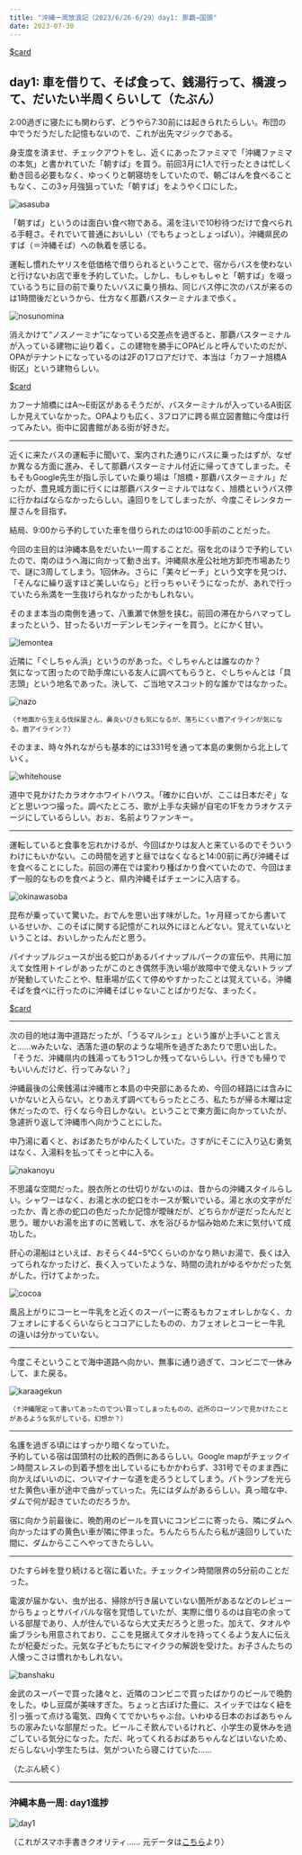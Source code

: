 ```yaml
---
title: "沖縄一周放浪記（2023/6/26-6/29）day1: 那覇→国頭"
date: 2023-07-30
---
```


[$card](https://kuromimi.moemarusan.com/okinawa-2306/)

## day1: 車を借りて、そば食って、銭湯行って、橋渡って、だいたい半周くらいして（たぶん）

2:00過ぎに寝たにも関わらず、どうやら7:30前には起きられたらしい。布団の中でうだうだした記憶もないので、これが出先マジックである。  

身支度を済ませ、チェックアウトをし、近くにあったファミマで「沖縄ファミマの本気」と書かれていた「朝すば」を買う。前回3月に1人で行ったときは忙しく動き回る必要もなく、ゆっくりと朝寝坊をしていたので、朝ごはんを食べることもなく、この3ヶ月強狙っていた「朝すば」をようやく口にした。  

![asasuba](asasuba.JPG)  

「朝すば」というのは面白い食べ物である。湯を注いで10秒待つだけで食べられる手軽さ。それでいて普通においしい（でもちょっとしょっぱい）。沖縄県民のすば（＝沖縄そば）への執着を感じる。  

運転し慣れたヤリスを低価格で借りられるということで、宿からバスを使わないと行けないお店で車を予約していた。しかし、もしゃもしゃと「朝すば」を啜っているうちに目の前で乗りたいバスに乗り損ね、同じバス停に次のバスが来るのは1時間後だというから、仕方なく那覇バスターミナルまで歩く。  

![nosunomina](./nosunomina.JPG)

消えかけて“ノスノーミナ”になっている交差点を過ぎると、那覇バスターミナルが入っている建物に辿り着く。この建物を勝手にOPAビルと呼んでいたのだが、OPAがテナントになっているのは2Fの1フロアだけで、本当は「カフーナ旭橋A街区」という建物らしい。　　

[$card](https://www.kafuna.jp/)

カフーナ旭橋にはA〜E街区があるそうだが、バスターミナルが入っているA街区しか見えていなかった。OPAよりも広く、3フロアに跨る県立図書館に今度は行ってみたい。街中に図書館がある街が好きだ。  

---

近くに来たバスの運転手に聞いて、案内された通りにバスに乗ったはずが、なぜか異なる方面に進み、そして那覇バスターミナル付近に帰ってきてしまった。そもそもGoogle先生が指し示していた乗り場は「旭橋・那覇バスターミナル」だったが、豊見城方面に行くには那覇バスターミナルではなく、旭橋というバス停に行かねばならなかったらしい。遠回りをしてしまったが、今度こそレンタカー屋さんを目指す。  

結局、9:00から予約していた車を借りられたのは10:00手前のことだった。  

今回の主目的は沖縄本島をだいたい一周することだ。宿を北のほうで予約していたので、南のほうへ海に向かって動き出す。沖縄県水産公社地方卸売市場あたりで、謎に3周してしまう。1回休み。さらに「美々ビーチ」という文字を見つけ、「そんなに繰り返すほど美しいなら」と行っちゃいそうになったが、あれで行っていたら糸満を一生抜けられなかったかもしれない。  

そのまま本当の南側を通って、八重瀬で休憩を挟む。前回の滞在からハマってしまったという、甘ったるいガーデンレモンティーを買う。とにかく甘い。  

![lemontea](./garden_lemontea.jpg)

近隣に「ぐしちゃん浜」というのがあった。ぐしちゃんとは誰なのか？  
気になって困ったので助手席にいる友人に調べてもらうと、ぐしちゃんとは「具志頭」という地名であった。決して、ご当地マスコット的な誰かではなかった。  

![nazo](./nazo.JPG)

<small>（↑地面から生える伐採屋さん、鼻炎いびきも気になるが、落ちにくい眉アイラインが気になる。眉アイライン？）</small>

そのまま、時々外れながらも基本的には331号を通って本島の東側から北上していく。  

![whitehouse](./karaoke_whitehouse.JPG)

道中で見かけたカラオケホワイトハウス。「確かに白いが、ここは日本だぞ」などと思いつつ撮った。調べたところ、歌が上手な夫婦が自宅の1Fをカラオケステージにしているらしい。おぉ、名前よりファンキー。 

---

運転していると食事を忘れかけるが、今回ばかりは友人と来ているのでそういうわけにもいかない。この時間を逃すと昼ではなくなると14:00前に再び沖縄そばを食べることにした。前回の滞在では変わり種ばかり食べていたので、今回はまず一般的なものを食べようと、県内沖縄そばチェーンに入店する。  

![okinawasoba](./okinawasoba.JPG)

昆布が乗っていて驚いた。おでんを思い出す味がした。1ヶ月経ってから書いているせいか、このそばに関する記憶がこれ以外にほとんどない。覚えていないということは、おいしかったんだと思う。  

パイナップルジュースが出る蛇口があるパイナップルパークの宣伝や、共用に加えて女性用トイレがあったがこのとき偶然手洗い場が故障中で使えないトラップが発動していたことや、駐車場が広くて停めやすかったことは覚えている。沖縄そばを食べに行ったのに沖縄そばじゃないことばかりだな、まったく。  

[$card](http://www.gabusokasoba.com/)

---

次の目的地は海中道路だったが、「うるマルシェ」という誰が上手いこと言えと……wみたいな、洒落た道の駅のような場所を過ぎたあたりで思い出した。「そうだ、沖縄県内の銭湯ってもう1つしか残ってないらしい。行きでも帰りでもいいんだけど、行ってみない？」  

沖縄最後の公衆銭湯は沖縄市と本島の中央部にあるため、今回の経路には含みにいかないと入らない。とりあえず調べてもらったところ、私たちが帰る木曜は定休だったので、行くなら今日しかない。ということで東方面に向かっていたが、急遽折り返して沖縄市へ向かうことにした。  

中乃湯に着くと、おばあたちがゆんたくしていた。さすがにそこに入り込む勇気はなく、入湯料を払ってそっと中に入る。

![nakanoyu](./nakanoyu.JPG)

不思議な空間だった。脱衣所との仕切りがないのは、昔からの沖縄スタイルらしい。シャワーはなく、お湯と水の蛇口をホースが繋いでいる。湯と水の文字がだったか、青と赤の蛇口の色だったか記憶が曖昧だが、どちらかが逆だったんだと思う。暖かいお湯を出すのに苦戦して、水を浴びるか悩み始めた末に気付いて成功した。  

肝心の湯船はといえば、おそらく44−5℃くらいのかなり熱いお湯で、長くは入ってられなかったけど、長く入っていたような、時間の流れがゆるやかだった気がした。行けてよかった。  

![cocoa](./milkcocoa.JPG)

風呂上がりにコーヒー牛乳をと近くのスーパーに寄るもカフェオレしかなく、カフェオレにするくらいならとココアにしたものの、カフェオレとコーヒー牛乳の違いは分かっていない。  

---

今度こそということで海中道路へ向かい、無事に通り過ぎて、コンビニで一休みして、また戻る。  

![karaagekun](./karaagekun.JPG)

<small>（↑沖縄限定って書いてあったのでつい買ってしまったものの、近所のローソンで見かけたことがあるような気がしている。幻想か？）</small>

---

名護を過ぎる頃にはすっかり暗くなっていた。  
予約している宿は国頭村の比較的西側にあるらしい。Google mapがチェックイン時間スレスレの到着予想を出しているにもかかわらず、331号でそのまま西に向かえばいいのに、ついマイナーな道を走ろうとしてしまう。パトランプを光らせた黄色い車が途中で曲がっていった。先にはダムがあるらしい。真っ暗な中、ダムで何が起きていたのだろうか。  

宿に向かう前最後に、晩酌用のビールを買いにコンビニに寄ったら、隣にダムへ向かったはずの黄色い車が隣に停まった。ちんたらちんたら私が遠回りしていた間に、ダムからここへやってきたらしい。  

---

ひたすら峠を登り続けると宿に着いた。チェックイン時間限界の5分前のことだった。  

電波が届かない、虫が出る、掃除が行き届いていない箇所があるなどのレビューからちょっとサバイバルな宿を覚悟していたが、実際に借りるのは自宅の余っている部屋であり、人が住んでいるなら大丈夫だろうと思った。加えて、タオルや歯ブラシも用意されており、ここを見据えてタオルを持ってくるよう友人に伝えたが杞憂だった。元気な子どもたちにマイクラの解説を受けた。お子さんたちの人懐っこさは慣れかもしれない。  

![banshaku](./banshaku.JPG)

金武のスーパーで買った諸々と、近隣のコンビニで買ったばかりのビールで晩酌をした。ゆし豆腐が美味すぎた。ちょっと古ぼけた畳に、スイッチではなく紐を引っ張って点ける電気、四角くてでかいちゃぶ台。いわゆる日本のおばあちゃんちの家みたいな部屋だった。ビールこそ飲んでいるけれど、小学生の夏休みを過ごしている気分になった。ただ、叱ってくれるおばあちゃんなどはいないため、だらしない小学生たちは、気がついたら寝こけていた……  

（たぶん続く）

---

### 沖縄本島一周: day1進捗

![day1](./okinawa.jpg)

（これがスマホ手書きクオリティ…… 元データは[こちら](https://www.freemap.jp/itemFreeDlPage.php?b=okinawa&s=okinawa1)より）
